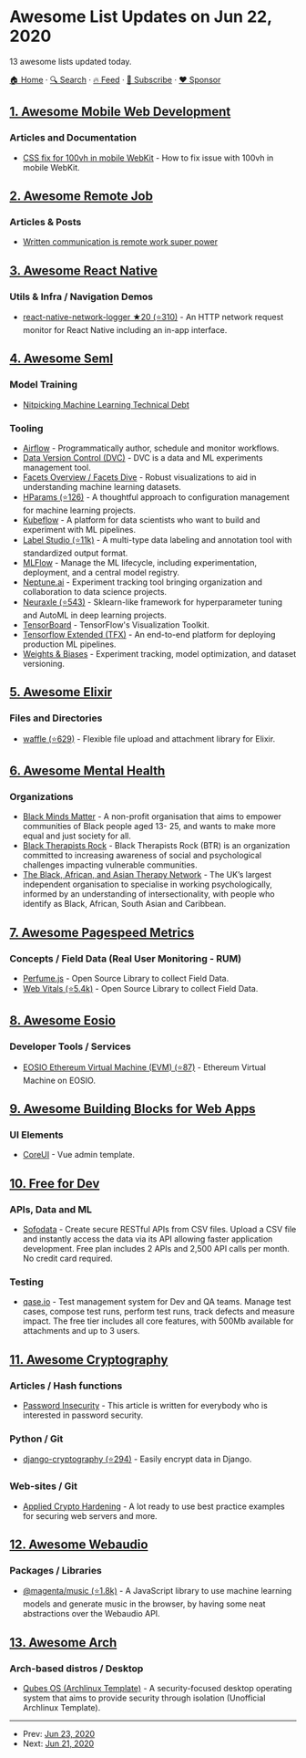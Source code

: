 # Awesome List Updates on Jun 22, 2020

13 awesome lists updated today.

[🏠 Home](/README.md) · [🔍 Search](https://www.trackawesomelist.com/search/) · [🔥 Feed](https://www.trackawesomelist.com/rss.xml) · [📮 Subscribe](https://trackawesomelist.us17.list-manage.com/subscribe?u=d2f0117aa829c83a63ec63c2f&id=36a103854c) · [❤️  Sponsor](https://github.com/sponsors/theowenyoung)



## [1. Awesome Mobile Web Development](/content/myshov/awesome-mobile-web-development/README.md)

### Articles and Documentation

*   [CSS fix for 100vh in mobile WebKit](https://allthingssmitty.com/2020/05/11/css-fix-for-100vh-in-mobile-webkit/) - How to fix issue with 100vh in mobile WebKit.

## [2. Awesome Remote Job](/content/lukasz-madon/awesome-remote-job/README.md)

### Articles & Posts

*   [Written communication is remote work super power](https://snir.dev/blog/remote-async-communication/)

## [3. Awesome React Native](/content/jondot/awesome-react-native/README.md)

### Utils & Infra / Navigation Demos

*   [react-native-network-logger ★20 (⭐310)](https://github.com/alexbrazier/react-native-network-logger) - An HTTP network request monitor for React Native including an in-app interface.

## [4. Awesome Seml](/content/SE-ML/awesome-seml/README.md)

### Model Training

*   [Nitpicking Machine Learning Technical Debt](https://matthewmcateer.me/blog/machine-learning-technical-debt/)

### Tooling

*   [Airflow](https://airflow.apache.org/) - Programmatically author, schedule and monitor workflows.
*   [Data Version Control (DVC)](https://dvc.org/) - DVC is a data and ML experiments management tool.
*   [Facets Overview / Facets Dive](https://pair-code.github.io/facets/) - Robust visualizations to aid in understanding machine learning datasets.
*   [HParams (⭐126)](https://github.com/PetrochukM/HParams) - A thoughtful approach to configuration management for machine learning projects.
*   [Kubeflow](https://www.kubeflow.org/) - A platform for data scientists who want to build and experiment with ML pipelines.
*   [Label Studio (⭐11k)](https://github.com/heartexlabs/label-studio) - A multi-type data labeling and annotation tool with standardized output format.
*   [MLFlow](https://mlflow.org/) - Manage the ML lifecycle, including experimentation, deployment, and a central model registry.
*   [Neptune.ai](https://neptune.ai/) - Experiment tracking tool bringing organization and collaboration to data science projects.
*   [Neuraxle (⭐543)](https://github.com/Neuraxio/Neuraxle) -  Sklearn-like framework for hyperparameter tuning and AutoML in deep learning projects.
*   [TensorBoard](https://www.tensorflow.org/tensorboard/) - TensorFlow's Visualization Toolkit.
*   [Tensorflow Extended (TFX)](https://www.tensorflow.org/tfx/) - An end-to-end platform for deploying production ML pipelines.
*   [Weights & Biases](https://www.wandb.com/) - Experiment tracking, model optimization, and dataset versioning.

## [5. Awesome Elixir](/content/h4cc/awesome-elixir/README.md)

### Files and Directories

*   [waffle (⭐629)](https://github.com/elixir-waffle/waffle) - Flexible file upload and attachment library for Elixir.

## [6. Awesome Mental Health](/content/dreamingechoes/awesome-mental-health/README.md)

### Organizations

*   [Black Minds Matter](http://blackmindsmatter.co.uk/) - A non-profit organisation that aims to empower communities of Black people aged 13- 25, and wants to make more equal and just society for all.
*   [Black Therapists Rock](https://www.blacktherapistsrock.com/) - Black Therapists Rock (BTR) is an organization committed to increasing awareness of social and psychological challenges impacting vulnerable communities.
*   [The Black, African, and Asian Therapy Network](https://www.baatn.org.uk/) - The UK’s largest independent organisation to specialise in working psychologically, informed by an understanding of intersectionality, with people who identify as Black, African, South Asian and Caribbean.

## [7. Awesome Pagespeed Metrics](/content/csabapalfi/awesome-pagespeed-metrics/README.md)

### Concepts / Field Data (Real User Monitoring - RUM)

*   [Perfume.js](https://zizzamia.github.io/perfume/) - Open Source Library to collect Field Data.
*   [Web Vitals (⭐5.4k)](https://github.com/GoogleChrome/web-vitals) - Open Source Library to collect Field Data.

## [8. Awesome Eosio](/content/DanailMinchev/awesome-eosio/README.md)

### Developer Tools / Services

*   [EOSIO Ethereum Virtual Machine (EVM) (⭐87)](https://github.com/jafri/eosio.evm) - Ethereum Virtual Machine on EOSIO.

## [9. Awesome Building Blocks for Web Apps](/content/componently-com/awesome-building-blocks-for-web-apps/README.md)

### UI Elements

*   [CoreUI](https://coreui.io/pro/vue) - Vue admin template.

## [10. Free for Dev](/content/ripienaar/free-for-dev/README.md)

### APIs, Data and ML

*   [Sofodata](https://www.sofodata.com/) - Create secure RESTful APIs from CSV files. Upload a CSV file and instantly access the data via its API allowing faster application development. Free plan includes 2 APIs and 2,500 API calls per month. No credit card required.

### Testing

*   [qase.io](https://qase.io) - Test management system for Dev and QA teams. Manage test cases, compose test runs, perform test runs, track defects and measure impact. The free tier includes all core features, with 500Mb available for attachments and up to 3 users.

## [11. Awesome Cryptography](/content/sobolevn/awesome-cryptography/README.md)

### Articles / Hash functions

*   [Password Insecurity](https://www.netlogix.at/news/artikel/password-insecurity-part-1/) - This article is written for everybody who is interested in password security.

### Python / Git

*   [django-cryptography (⭐294)](https://github.com/georgemarshall/django-cryptography) - Easily encrypt data in Django.

### Web-sites / Git

*   [Applied Crypto Hardening](https://bettercrypto.org/) - A lot ready to use best practice examples for securing web servers and more.

## [12. Awesome Webaudio](/content/notthetup/awesome-webaudio/README.md)

### Packages / Libraries

*   [@magenta/music (⭐1.8k)](https://github.com/magenta/magenta-js/tree/master/music) - A JavaScript library to use machine learning models and generate music in the browser, by having some neat abstractions over the Webaudio API.

## [13. Awesome Arch](/content/PandaFoss/Awesome-Arch/README.md)

### Arch-based distros / Desktop

*   [Qubes OS (Archlinux Template)](https://www.qubes-os.org/doc/building-archlinux-template/) - A security-focused desktop operating system that aims to provide security through isolation (Unofficial Archlinux Template).

---

- Prev: [Jun 23, 2020](/content/2020/06/23/README.md)
- Next: [Jun 21, 2020](/content/2020/06/21/README.md)